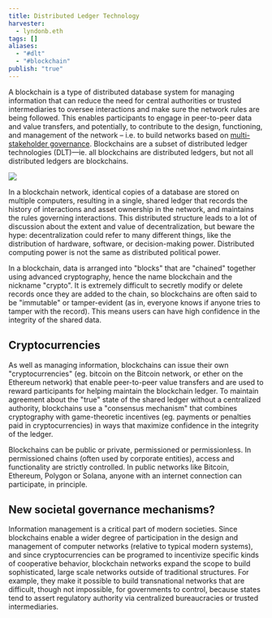 ```yaml
---
title: Distributed Ledger Technology
harvester:
  - lyndonb.eth
tags: []
aliases:
  - "#dlt"
  - "#blockchain"
publish: "true"
---
```


A blockchain is a type of distributed database system for managing information that can reduce the need for central authorities or trusted intermediaries to oversee interactions and make sure the network rules are being followed. This enables participants to engage in peer-to-peer data and value transfers, and potentially, to contribute to the design, functioning, and management of the network – i.e. to build networks based on [multi-stakeholder governance](https://app.charmverse.io/superbenefit/multi-stakeholder-governance-topic-9333924420657016). Blockchains are a subset of distributed ledger technologies (DLT)—ie. all blockchains are distributed ledgers, but not all distributed ledgers are blockchains. 

![](https://s3.amazonaws.com/charm.public/user-content/5e11b90e-6728-4be9-be4f-a540138316ff/5767b83f-94fc-4a12-8517-144fa1b3bb4d/3c7ef267-5c1c-4cc1-b951-d9355f1709c6.png)

In a blockchain network, identical copies of a database are stored on multiple computers, resulting in a single, shared ledger that records the history of interactions and asset ownership in the network, and maintains the rules governing interactions. This distributed structure leads to a lot of discussion about the extent and value of decentralization, but beware the hype: decentralization could refer to many different things, like the distribution of hardware, software, or decision-making power. Distributed computing power is not the same as distributed political power. 

In a blockchain, data is arranged into "blocks" that are "chained" together using advanced cryptography, hence the name blockchain and the nickname "crypto". It is extremely difficult to secretly modify or delete records once they are added to the chain, so blockchains are often said to be "immutable" or tamper-evident (as in, everyone knows if anyone tries to tamper with the record). This means users can have high confidence in the integrity of the shared data.

## Cryptocurrencies

As well as managing information, blockchains can issue their own "cryptocurrencies" (eg. bitcoin on the Bitcoin network, or ether on the Ethereum network) that enable peer-to-peer value transfers and are used to reward participants for helping maintain the blockchain ledger. To maintain agreement about the "true" state of the shared ledger without a centralized authority, blockchains use a "consensus mechanism" that combines cryptography with game-theoretic incentives (eg. payments or penalties paid in cryptocurrencies) in ways that maximize confidence in the integrity of the ledger. 

Blockchains can be public or private, permissioned or permissionless. In permissioned chains (often used by corporate entities), access and functionality are strictly controlled. In public networks like Bitcoin, Ethereum, Polygon or Solana, anyone with an internet connection can participate, in principle.

## New societal governance mechanisms?

Information management is a critical part of modern societies. Since blockchains enable a wider degree of participation in the design and management of computer networks (relative to typical modern systems), and since cryptocurrencies can be programed to incentivize specific kinds of cooperative behavior, blockchain networks expand the scope to build sophisticated, large scale networks outside of traditional structures. For example, they make it possible to build transnational networks that are difficult, though not impossible, for governments to control, because states tend to assert regulatory authority via centralized bureaucracies or trusted intermediaries.